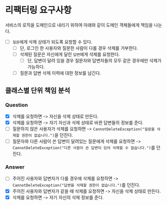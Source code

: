 # 리팩터링 요구사항

서비스의 로직을 도메인으로 내리기 위하여 아래와 같이 도메인 객체들에게 책임을 나눈다.

- [ ] `질문`에게 삭제 상태가 되도록 요청할 수 있다.
  - [ ] 단, 로그인 한 사용자와 질문한 사람이 다를 경우 삭제를 거부한다.
  - [ ] 삭제된 질문은 자신에게 달린 `답변`에게 삭제를 요청한다.
    - [ ] 단, 답변이 달려 있을 경우 질문자와 답변자들의 모두 같은 경우에만 삭제가 가능하다.
  - [ ] 질문과 답변 삭제 이력에 대한 정보를 남긴다.

## 클래스별 단위 책임 분석

### Question
- [x] 삭제를 요청하면 -> 자신을 삭제 상태로 만든다.
- [x] 삭제를 요청하면 -> 자기 자신과 삭제 상태로 바뀐 답변들의 정보를 준다.
- [ ] 질문하지 않은 사용자가 삭제를 요청하면 -> `CannotDeleteException("질문을 삭제할 권한이 없습니다.")`을 던진다.
- [ ] 질문자와 다른 사람이 쓴 답변이 달려있는 질문에게 삭제를 요청하면 -> `CannotDeleteException("다른 사람이 쓴 답변이 있어 삭제할 수 없습니다.")`를 던진다.

### Answer
- [ ] 주어진 사용자와 답변자가 다를 경우에 삭제를 요청하면 -> `CannotDeleteException("답변을 삭제할 권한이 없습니다.")`를 던진다.
- [x] 주어진 사용자와 답변자가 같을 때 삭제를 요청하면 -> 자신을 삭제 상태로 만든다.
- [x] 삭제를 요청하면 -> 자기 자신의 삭제 정보를 준다.